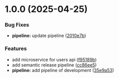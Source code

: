 # 1.0.0 (2025-04-25)


### Bug Fixes

* **pipeline:** update pipeline ([2010e7b](https://github.com/MicroTodoSuite/microservice-app-users-api/commit/2010e7b7e941df8833da70b5e01a4566d755767f))


### Features

* add microservice for users api ([f95189b](https://github.com/MicroTodoSuite/microservice-app-users-api/commit/f95189b74ae08a0c5cfa768f6cd81c02359bf914))
* add semantic release pipeline ([cc86ee5](https://github.com/MicroTodoSuite/microservice-app-users-api/commit/cc86ee51232896a02e09099131fc12044c763292))
* **pipeline:** add pipeline of development ([35e9a53](https://github.com/MicroTodoSuite/microservice-app-users-api/commit/35e9a5336fea457f9caa15912f99cca1f806779b))
